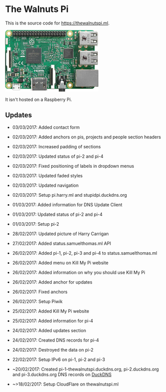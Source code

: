 The Walnuts Pi
===

This is the source code for https://thewalnutspi.ml.

![Raspberry Pi 3 Model B](images/pi.png)

It isn't hosted on a Raspberry Pi.

Updates
---

- 03/03/2017: Added contact form
- 02/03/2017: Added anchors on pis, projects and people section headers
- 02/03/2017: Increased padding of sections
- 02/03/2017: Updated status of pi-2 and pi-4
- 02/03/2017: Fixed positioning of labels in dropdown menus
- 02/03/2017: Updated faded styles
- 02/03/2017: Updated navigation

- 02/03/2017: Setup pi.harry.ml and stupidpi.duckdns.org

- 01/03/2017: Added information for DNS Update Client
- 01/03/2017: Updated status of pi-2 and pi-4
- 01/03/2017: Setup pi-2

- 28/02/2017: Updated picture of Harry Carrigan

- 27/02/2017: Added status.samuelthomas.ml API
- 26/02/2017: Added pi-1, pi-2, pi-3 and pi-4 to status.samuelthomas.ml
- 26/02/2017: Added menu on Kill My Pi website
- 26/02/2017: Added information on why you should use Kill My Pi
- 26/02/2017: Added anchor for updates
- 26/02/2017: Fixed anchors

- 26/02/2017: Setup Piwik

- 25/02/2017: Added Kill My Pi website
- 25/02/2017: Added information for pi-4

- 24/02/2017: Added updates section
- 24/02/2017: Created DNS records for pi-4
- 24/02/2017: Destroyed the data on pi-2

- 22/02/2017: Setup IPv6 on pi-1, pi-2 and pi-3
- ~20/02/2017: Created pi-1-thewalnutspi.duckdns.org, pi-2.duckdns.org and pi-3.duckdns.org DNS records on [DuckDNS](https://www.duckdns.org)
- ~>18/02/2017: Setup CloudFlare on thewalnutspi.ml

